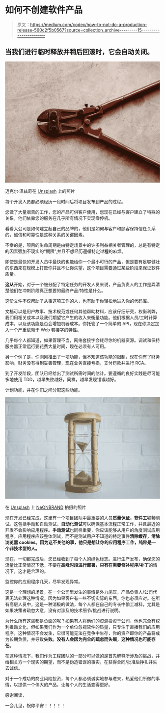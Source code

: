 # 如何不创建软件产品

> 原文：<https://medium.com/codex/how-to-not-do-a-production-release-560c2f5b0567?source=collection_archive---------15----------------------->

## 当我们进行临时释放并稍后回滚时，它会自动关闭。

![](img/ab137d52fca08019fb269fe2aebd90a6.png)

迈克尔·泽兹奇在 [Unsplash](https://unsplash.com?utm_source=medium&utm_medium=referral) 上的照片

每个开发人员都必须经历一段时间后将项目发布到产品的过程。

您做了大量艰苦的工作，您的产品可供客户使用，您现在已经与客户建立了特殊的关系，他们依靠您的服务在几乎所有情况下实现零停机。

看看大公司是如何建立起自己的品牌的，他们是如何与客户和顾客保持信任关系的，诚信和可靠性是这种关系的关键因素。

不幸的是，项目的生命周期是由特定场景中的许多利益相关者管理的，总是有特定的因素强加不现实的“期限”,并且不想经历遵循特定过程的麻烦。

即使是最快的开发人员中最快的也能给你一个最小可行的产品，但是要有足够健壮的东西来在规模上打败你并且不让你失望，这个项目需要通过某些阶段来保证软件质量。

**这从**开始，对于一个被分配了特定任务的开发人员来说，产品负责人的工作是弄清楚他们在冲刺阶段真正想要的最终产品/特性是什么。

这份文件不仅帮助了从事这项工作的人，也有助于你轻松地进入你的代码库。

文档可以是用户故事、技术规范或任何其他帮助材料，应该仔细研究，权衡利弊，我们用相关成本以及我们期望它产生的收入来衡量功能。他们根据人员/工时计算成本，以及该功能是否会增加机器成本。你托管了一个简单的 API，现在你决定加入一个严重依赖于 Web 套接字的特性。

几乎每个人都知道，如果管理不当，网络套接字会耗尽你的机器资源。调试和保持服务器正常运行要花费大量时间，现在必须有人可用。

另一个例子是，你刚刚推出了一项功能，但不知道该功能的限制，现在你有了财务影响，财务没有得到妥善管理，现在业务直接亏损，支付罚款并进行 RCA。

到了开发阶段，团队已经给出了测试所需时间的估计。要遵循的良好实践是尽可能多地使用 TDD，越早失败越好，同样，越早发现错误越好。

计划功能，并在你们之间分配这些功能。

![](img/a034f99a76d29901ffef40ed465e611b.png)

在 [Unsplash](https://unsplash.com?utm_source=medium&utm_medium=referral) 上 [NeONBRAND](https://unsplash.com/@neonbrand?utm_source=medium&utm_medium=referral) 拍摄的照片

现在开发已经完成，这里有一个项目团队中最重要的人员**质量保证，软件工程师**测试。这包括手动和自动测试。**自动化测试**可以确保基本流程正常工作，并且最近的开发不会影响应用程序。**手动测试**也同样重要，你应该能够从用户的角度测试应用程序。应用程序应该整体测试，而不是测试用户不知道的特定事件**清除缓存，清除浏览器 cookies。因为这不关他的事，他只是想让你的应用程序工作，纯粹是一个非技术型的人。**

现在，一切都完成后，您已经收到了每个人的绿色标志。进行生产发布，确保您的流量比正常情况下低，不要在**高峰时段进行部署，**只有在需要**修补程序/补丁**的情况下，这才是合理的。

监控你的应用程序几天，尽早发现异常。

这是一个理想的场景，在一个公司里发生的事情是外力施压，产品负责人/公司代表无法处理这种情况，因为如果客户有一些不切实际的东西，你也必须应对。在所有高层人员中，这是一种消极的做法，每个人都在自己的专长中偷工减料，尤其是如果决策者疏忽大意，没有对涉及的技术细节/挑战进行说明。

为什么所有这些都是负面的呢？如果有人将他们的资源投资于公司，他也完全有权利推动文化，但如果我们作为一个单位忽视软件的质量，只专注于直播我们的应用程序，这种情况不会发生，它很可能无法在竞争中生存，你的资产即你的产品将成为长期负债，并导致**失败。没有人会因为完全的疏忽而失眠，这种情况也可能存在。**

在这种情况下，我们作为工程团队的一部分可以做的是首先解释所涉及的挑战，并给相关方一个现实的期望，而不是伪造错误的事实，在获得合同/批准后挣扎并失去诚信。

对于一个成功的商业风险投资，每个人都必须诚实地参与进来，热爱他们所做的事情，以提供一个伟大的产品，让每个人的生活变得更好。

感谢阅读，

一会儿见，祝你平安！！！！！